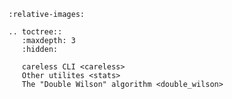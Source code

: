 ```{include} ../README.md
:relative-images:
```

```{eval-rst}
.. toctree::
   :maxdepth: 3
   :hidden:

   careless CLI <careless>
   Other utilites <stats>
   The "Double Wilson" algorithm <double_wilson>

```

